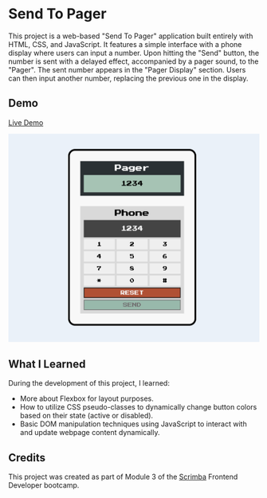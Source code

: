 # Send To Pager

This project is a web-based "Send To Pager" application built entirely with HTML, CSS, and JavaScript. It features a simple interface with a phone display where users can input a number. Upon hitting the "Send" button, the number is sent with a delayed effect, accompanied by a pager sound, to the "Pager". The sent number appears in the "Pager Display" section. Users can then input another number, replacing the previous one in the display.

## Demo

[Live Demo](#)

![Screenshot](assets/pager-screenshot.png)

## What I Learned

During the development of this project, I learned:

- More about Flexbox for layout purposes.
- How to utilize CSS pseudo-classes to dynamically change button colors based on their state (active or disabled).
- Basic DOM manipulation techniques using JavaScript to interact with and update webpage content dynamically.

## Credits

This project was created as part of Module 3 of the [Scrimba](https://www.scrimba.com/) Frontend Developer bootcamp.
